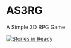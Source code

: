 # AS3RG
A Simple 3D RPG Game

[![Stories in Ready](https://badge.waffle.io/nterry/AS3RG.png?label=ready&title=Ready)](https://waffle.io/nterry/AS3RG)
